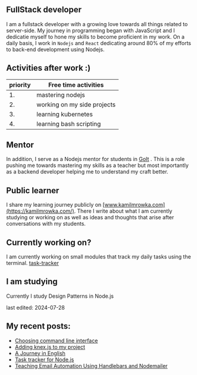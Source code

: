 ## FullStack developer
I am a fullstack developer with a growing love towards all things related to server-side. My journey in programming began with JavaScript and I dedicatie myself to hone my skills to become proficient in my work. 
On a daily basis, I work in `Nodejs` and `React` dedicating around 80% of my efforts to back-end development using Nodejs. 

## Activities after work  :) 

| priority | Free time activities        |
| -------- | --------------------------- |
| 1.       | mastering nodejs            |
| 2.       | working on my side projects |
| 3.       | learning kubernetes         |
| 4.       | learning bash scripting     |

## Mentor
In addition, I serve as a Nodejs mentor for students in [GoIt](https://goit.global/) . This is a role pushing me towards mastering my skills as a teacher but most importantly as a backend developer helping me to understand my craft better. 

## Public learner
I share my learning journey publicly on [www.kamilmrowka.com](https://kamilmrowka.com/). There I write about what I am currently studying or working on as well as ideas and thoughts that arise after conversations with my students.

## Currently working on?
I am currently working on small modules that track my daily tasks using the terminal. 
[task-tracker](https://github.com/KamilMr/task-tracker)

## I am studying
Currently I study Design Patterns in Node.js

last edited: 2024-07-28

## My recent posts:
<!-- BLOG-POST-LIST:START -->
- [Choosing command line interface](https://kamilmrowka.com/posts/task-tracker-commandline-interface)
- [Adding knex.js to my project](https://kamilmrowka.com/posts/task-tracker-knexjs)
- [A Journey in English](https://kamilmrowka.com/posts/rss-feed-github)
- [Task tracker for Node.js](https://kamilmrowka.com/posts/task-tracker)
- [Teaching Email Automation Using Handlebars and Nodemailer](https://kamilmrowka.com/posts/class-sending-emails-nodemailer-mailgun)
<!-- BLOG-POST-LIST:END -->
